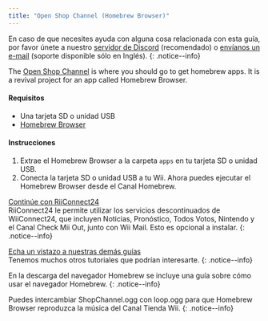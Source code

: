```yaml
---
title: "Open Shop Channel (Homebrew Browser)"
---
```


En caso de que necesites ayuda con alguna cosa relacionada con esta guía, por favor únete a nuestro [servidor de Discord](https://discord.gg/b4Y7jfD) (recomendado) o [envíanos un e-mail](mailto:support@riiconnect24.net) (soporte disponible sólo en Inglés).
{: .notice--info}

The [Open Shop Channel](https://oscwii.org/) is where you should go to get homebrew apps. It is a revival project for an app called Homebrew Browser.

#### Requisitos
* Una tarjeta SD o unidad USB
* [Homebrew Browser](/assets/files/homebrew_browser_v0.3.9e.zip)

#### Instrucciones

1. Extrae el Homebrew Browser a la carpeta `apps` en tu tarjeta SD o unidad USB.
2. Conecta la tarjeta SD o unidad USB a tu Wii. Ahora puedes ejecutar el Homebrew Browser desde el Canal Homebrew.

[ Continúe con RiiConnect24 ](riiconnect24) <br> RiiConnect24 le permite utilizar los servicios descontinuados de WiiConnect24, que incluyen Noticias, Pronóstico, Todos Votos, Nintendo y el Canal Check Mii Out, junto con Wii Mail. Esto es opcional a instalar.
{: .notice--info}

[Echa un vistazo a nuestras demás guías](site-navigation)<br> Tenemos muchos otros tutoriales que podrían interesarte.
{: .notice--info}

En la descarga del navegador Homebrew se incluye una guía sobre cómo usar el navegador Homebrew.
{: .notice--info}

Puedes intercambiar ShopChannel.ogg con loop.ogg para que Homebrew Browser reproduzca la música del Canal Tienda Wii.
{: .notice--info}
